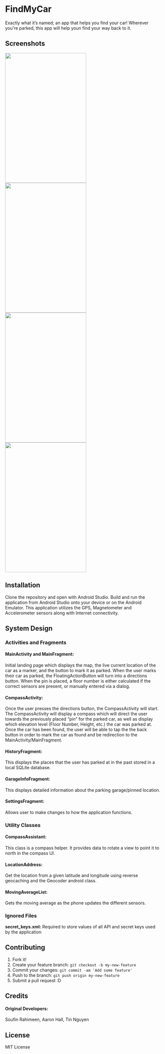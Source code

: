 # FindMyCar
Exactly what it’s named; an app that helps you find your car! Wherever you're parked, this app will help youn find your way back to it.

## Screenshots

<img src="http://i.imgur.com/LTYydPv.png" width="263px" height="420px" /> <img src="http://i.imgur.com/D2Hq3Gf.png" width="263px" height="420px" /> <img src="http://i.imgur.com/pudiKHu.png" width="263px" height="420px" /> <img src="http://i.imgur.com/IrVhq22.png" width="263px" height="420px" /> 

## Installation
Clone the repository and open with Android Studio. Build and run the application from Android Studio onto your device or on the Android Emulator. This application utilizes the GPS, Magnetometer and Accelerometer sensors along with Internet connectivity.

## System Design

### Activities and Fragments

#### MainActivity and MainFragment: 
Initial landing page which displays the map, the live current location of the car as a marker, and the button to mark it as parked. When the user marks their car as parked, the FloatingActionButton will turn into a directions button. When the pin is placed, a floor number is either calculated if the correct sensors are present, or manually entered via a dialog.

#### CompassActivity: 
Once the user presses the directions button, the CompassActivity will start. The CompassActivity will display a compass which will direct the user towards the previously placed “pin” for the parked car, as well as display which elevation level (Floor Number, Height, etc.) the car was parked at.  Once the car has been found, the user will be able to tap the the back button in order to mark the car as found and be redirection to the MainActivity/MainFragment.

#### HistoryFragment:  
This displays the places that the user has parked at in the past stored in a local SQLite database.

#### GarageInfoFragment: 
This displays detailed information about the parking garage/pinned location.

#### SettingsFragment: 
Allows user to make changes to how the application functions. 

### Utility Classes

#### CompassAssistant: 
This class is a compass helper. It provides data to rotate a view to point it to north in the compass UI.

#### LocationAddress: 
Get the location from a given latitude and longitude using reverse geocaching and the Geocoder android class.

#### MovingAverageList: 
Gets the moving average as the phone updates the different sensors.

### Ignored Files

**secret_keys.xml:** Required to store values of all API and secret keys used by the application


## Contributing
1. Fork it!
2. Create your feature branch: `git checkout -b my-new-feature`
3. Commit your changes: `git commit -am 'Add some feature'`
4. Push to the branch: `git push origin my-new-feature`
5. Submit a pull request :D

## Credits
#### Original Developers: 
Soufin Rahimeen, Aaron Hall, Tin Nguyen

## License
MIT License
